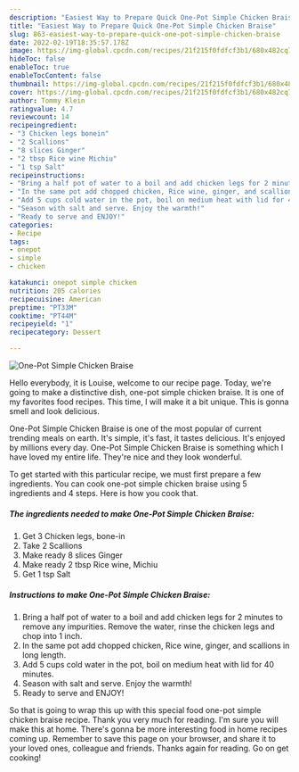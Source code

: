 ```yaml
---
description: "Easiest Way to Prepare Quick One-Pot Simple Chicken Braise"
title: "Easiest Way to Prepare Quick One-Pot Simple Chicken Braise"
slug: 863-easiest-way-to-prepare-quick-one-pot-simple-chicken-braise
date: 2022-02-19T18:35:57.178Z
image: https://img-global.cpcdn.com/recipes/21f215f0fdfcf3b1/680x482cq70/one-pot-simple-chicken-braise-recipe-main-photo.jpg
hideToc: false
enableToc: true
enableTocContent: false
thumbnail: https://img-global.cpcdn.com/recipes/21f215f0fdfcf3b1/680x482cq70/one-pot-simple-chicken-braise-recipe-main-photo.jpg
cover: https://img-global.cpcdn.com/recipes/21f215f0fdfcf3b1/680x482cq70/one-pot-simple-chicken-braise-recipe-main-photo.jpg
author: Tommy Klein
ratingvalue: 4.7
reviewcount: 14
recipeingredient:
- "3 Chicken legs bonein"
- "2 Scallions"
- "8 slices Ginger"
- "2 tbsp Rice wine Michiu"
- "1 tsp Salt"
recipeinstructions:
- "Bring a half pot of water to a boil and add chicken legs for 2 minutes to remove any impurities. Remove the water, rinse the chicken legs and chop into 1 inch."
- "In the same pot add chopped chicken, Rice wine, ginger, and scallions in long length."
- "Add 5 cups cold water in the pot, boil on medium heat with lid for 40 minutes."
- "Season with salt and serve. Enjoy the warmth!"
- "Ready to serve and ENJOY!"
categories:
- Recipe
tags:
- onepot
- simple
- chicken

katakunci: onepot simple chicken 
nutrition: 205 calories
recipecuisine: American
preptime: "PT33M"
cooktime: "PT44M"
recipeyield: "1"
recipecategory: Dessert

---
```



![One-Pot Simple Chicken Braise](https://img-global.cpcdn.com/recipes/21f215f0fdfcf3b1/680x482cq70/one-pot-simple-chicken-braise-recipe-main-photo.jpg)

Hello everybody, it is Louise, welcome to our recipe page. Today, we're going to make a distinctive dish, one-pot simple chicken braise. It is one of my favorites food recipes. This time, I will make it a bit unique. This is gonna smell and look delicious.

One-Pot Simple Chicken Braise is one of the most popular of current trending meals on earth. It's simple, it's fast, it tastes delicious. It's enjoyed by millions every day. One-Pot Simple Chicken Braise is something which I have loved my entire life. They're nice and they look wonderful.




To get started with this particular recipe, we must first prepare a few ingredients. You can cook one-pot simple chicken braise using 5 ingredients and 4 steps. Here is how you cook that.

<!--inarticleads1-->

##### The ingredients needed to make One-Pot Simple Chicken Braise:

1. Get 3 Chicken legs, bone-in
1. Take 2 Scallions
1. Make ready 8 slices Ginger
1. Make ready 2 tbsp Rice wine, Michiu
1. Get 1 tsp Salt




<!--inarticleads2-->

##### Instructions to make One-Pot Simple Chicken Braise:

1. Bring a half pot of water to a boil and add chicken legs for 2 minutes to remove any impurities. Remove the water, rinse the chicken legs and chop into 1 inch.
1. In the same pot add chopped chicken, Rice wine, ginger, and scallions in long length.
1. Add 5 cups cold water in the pot, boil on medium heat with lid for 40 minutes.
1. Season with salt and serve. Enjoy the warmth!
1. Ready to serve and ENJOY!



So that is going to wrap this up with this special food one-pot simple chicken braise recipe. Thank you very much for reading. I'm sure you will make this at home. There's gonna be more interesting food in home recipes coming up. Remember to save this page on your browser, and share it to your loved ones, colleague and friends. Thanks again for reading. Go on get cooking!

